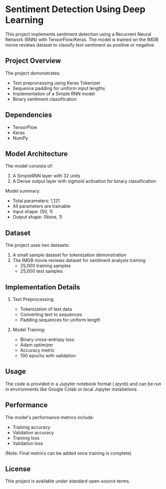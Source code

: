 # Sentiment Detection Using Deep Learning

This project implements sentiment detection using a Recurrent Neural Network (RNN) with TensorFlow/Keras. The model is trained on the IMDB movie reviews dataset to classify text sentiment as positive or negative.

## Project Overview

The project demonstrates:
- Text preprocessing using Keras Tokenizer
- Sequence padding for uniform input lengths
- Implementation of a Simple RNN model
- Binary sentiment classification

## Dependencies

- TensorFlow
- Keras
- NumPy

## Model Architecture

The model consists of:
1. A SimpleRNN layer with 32 units
2. A Dense output layer with sigmoid activation for binary classification

Model summary:
- Total parameters: 1,121
- All parameters are trainable
- Input shape: (50, 1)
- Output shape: (None, 1)

## Dataset

The project uses two datasets:
1. A small sample dataset for tokenization demonstration
2. The IMDB movie reviews dataset for sentiment analysis training
   - 25,000 training samples
   - 25,000 test samples

## Implementation Details

1. Text Preprocessing:
   - Tokenization of text data
   - Converting text to sequences
   - Padding sequences for uniform length

2. Model Training:
   - Binary cross-entropy loss
   - Adam optimizer
   - Accuracy metric
   - 100 epochs with validation

## Usage

The code is provided in a Jupyter notebook format (.ipynb) and can be run in environments like Google Colab or local Jupyter installations.

## Performance

The model's performance metrics include:
- Training accuracy
- Validation accuracy
- Training loss
- Validation loss

(Note: Final metrics can be added once training is complete)

## License

This project is available under standard open-source terms.
 

